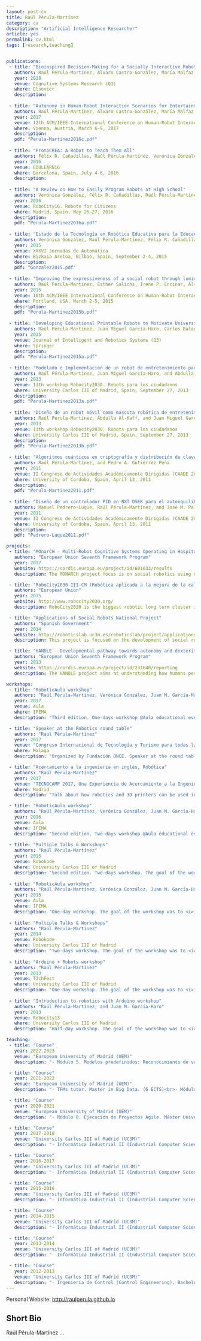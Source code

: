```yaml
---
layout: post-cv
title: Raúl Pérula-Martínez
category: cv
description: "Artificial Intelligence Researcher"
article: yes
permalink: cv.html
tags: [research,teaching]


publications:
 - title: "Bioinspired Decision-Making for a Socially Interactive Robot"
   authors: Raúl Pérula-Martínez, Álvaro Castro-González, María Malfaz, and Miguel A. Salichs
   year: 2018
   venue: Cognitive Systems Research (Q3)
   where: Elsevier
   description:
   
 - title: "Autonomy in Human-Robot Interaction Scenarios for Entertainment"
   authors: Raúl Pérula-Martínez, Álvaro Castro-González, María Malfaz, and Miguel A. Salichs
   year: 2017
   venue: 12th ACM/IEEE International Conference on Human-Robot Interaction (HRI)
   where: Vienna, Austria, March 6-9, 2017
   description:
   pdf: "Perula-Martinez2016c.pdf"
   
 - title: "ProtoCREA: A Robot to Teach Them All"
   authors: Félix R. Cañadillas, Raúl Pérula-Martínez, Verónica González, Miguel A. Salichs, and Carlos Balaguer
   year: 2016
   venue: EDULEARN16
   where: Barcelona, Spain, July 4-6, 2016
   description:
   
 - title: "A Review on How to Easily Program Robots at High School"
   authors: Verónica González, Félix R. Cañadillas, Raúl Pérula-Martínez, Miguel A. Salichs, and Carlos Balaguer
   year: 2016
   venue: RoboCity16. Robots for Citizens
   where: Madrid, Spain, May 26-27, 2016
   description:
   pdf: "Perula-Martinez2016a.pdf"
   
 - title: "Estado de la Tecnología en Robótica Educativa para la Educación Secundaria"
   authors: Verónica González, Raúl Pérula-Martínez, Félix R. Cañadillas, Miguel A. Salichs, and Carlos Balaguer
   year: 2015
   venue: XXXVI Jornadas de Automática
   where: Bizkaia Aretoa, Bilbao, Spain, September 2-4, 2015
   description:
   pdf: "Gonzalez2015.pdf"
   
 - title: "Improving the expressiveness of a social robot through luminous devices"
   authors: Raúl Pérula-Martínez, Esther Salichs, Irene P. Encinar, Álvaro Castro-González, and Miguel A. Salichs
   year: 2015
   venue: 10th ACM/IEEE International Conference on Human-Robot Interaction (HRI)
   where: Portland, USA, March 2-5, 2015
   description:
   pdf: "Perula-Martinez2015b.pdf"
   
 - title: "Developing Educational Printable Robots to Motivate University Students Using Open Source Technologies"
   authors: Raúl Pérula-Martínez, Juan Miguel García-Haro, Carlos Balaguer, and Miguel A. Salichs
   year: 2015
   venue: Journal of Intelligent and Robotics Systems (Q3)
   where: Springer
   description: 
   pdf: "Perula-Martinez2015a.pdf"
   
 - title: "Modelado e Implementación de un robot de entretenimiento para competición"
   authors: Raúl Pérula-Martínez, Juan Miguel García-Haro, and Abdulla Al-Kaff
   year: 2013
   venue: 13th workshop Robocity2030. Robots para los ciudadanos
   where: University Carlos III of Madrid, Spain, September 27, 2013
   description:
   pdf: "Perula-Martinez2013a.pdf"
   
 - title: "Diseño de un robot móvil como mascota robótica de entretenimiento para personas con discapacidad"
   authors: Raúl Pérula-Martínez, Abdulla Al-Kaff, and Juan Miguel García-Haro
   year: 2013
   venue: 13th workshop Robocity2030. Robots para los ciudadanos
   where: University Carlos III of Madrid, Spain, September 27, 2013
   description:
   pdf: "Perula-Martinez2013b.pdf"
   
 - title: "Algoritmos cuánticos en criptografía y distribución de claves en espacio libre"
   authors: Raúl Pérula-Martínez, and Pedro A. Gutiérrez Peña
   year: 2011
   venue: II Congreso de Actividades Académicamente Dirigidas (CAADE 2011)
   where: University of Cordoba, Spain, April 13, 2011
   description:
   pdf: "Perula-Martinez2011.pdf"
   
 - title: "Diseño de un controlador PID en NXT OSEK para el autoequilibrado de un robot sobre dos ruedas"
   authors: Manuel Pedrero-Luque, Raúl Pérula-Martínez, and José M. Palomares Muñoz
   year: 2011
   venue: II Congreso de Actividades Académicamente Dirigidas (CAADE 2011)
   where: University of Cordoba, Spain, April 13, 2011
   description:
   pdf: "Pedrero-Luque2011.pdf"

projects:
 - title: "MOnarCH - Multi-Robot Cognitive Systems Operating in Hospitals FP7-ICT-2011-9-601033"
   authors: "European Union Seventh Framework Program"
   year: 2017
   website: https://cordis.europa.eu/project/id/601033/results
   description: The MONARCH project focus is on social robotics using networked heterogeneous robots and sensors to interact with children, staff, and visitors, engaging in edutainment activities in the pediatric infirmary at the portuguese oncology institute at Lisbon (IPOL), Portugal.

 - title: "RoboCity2030-III-CM (Robótica aplicada a la mejora de la calidad de vida de los ciudadanos. fase III; S2013/MIT-2748)"
   authors: "European Union"
   year: 2015
   website: http://www.robocity2030.org/
   description: RoboCity2030 is the biggest robotic long term cluster in Europe working since 2006. The consortium is formed by the six leading R&D centres of Madrid with more than 100 researchers in the field, half of them being PhDs. It is funded by the Community of Madrid and cofunded by Structural Funds of the European Union.

 - title: "Applications of Social Robots National Project"
   authors: "Spanish Government"
   year: 2014
   website: http://roboticslab.uc3m.es/roboticslab/project/applications-social-robots
   description: This project is focused on the development of social robots involving the specific design of this kind of robots, the perception systems, decision-making systems, or the human-robot interaction.

 - title: "HANDLE - Developmental pathway towards autonomy and dexterity in robot in-hand manipulation FP7-ICT-2007-3-231640"
   authors: "European Union Seventh Framework Program"
   year: 2013
   website: https://cordis.europa.eu/project/id/231640/reporting
   description: The HANDLE project aims at understanding how humans perform the manipulation of objects in order to replicate grasping and skilled in-hand movements with an anthropomorphic artificial hand, and thereby move robot grippers from current best practice towards more autonomous, natural and effective articulated hands.

workshops:
 - title: "RoboticAula workshop"
   authors: "Raúl Pérula-Martínez, Verónica González, Juan M. García-Haro, Pablo Marín"
   year: 2017
   venue: Aula
   where: IFEMA
   description: "Third edition. One-days workshop @Aula educational event. The goal of the workshop was to <i>introduce high-school students in robotics</i>. In this way, they had to solve a simple problem in a specific time using Arduino."

 - title: "Speaker at the Robotics round table"
   authors: "Raúl Pérula-Martínez"
   year: 2017
   venue: "Congreso Internacional de Tecnología y Turismo para todas las Personas"
   where: Malaga
   description: "Organized by Fundación ONCE. Speaker at the round table about robotics, centered in Socially Interactive and Educational robots."

 - title: "Acercamiento a la ingeniería en inglés, Robótica"
   authors: "Raúl Pérula-Martínez"
   year: 2017
   venue: "TECNOCAMP 2017, Una Experiencia de Acercamiento a la Ingeniería"
   where: Madrid
   description: "Talk about how robotics and 3D printers can be used in our daily life."

 - title: "RoboticAula workshop"
   authors: "Raúl Pérula-Martínez, Verónica González, Juan M. García-Haro, Pablo Marín"
   year: 2016
   venue: Aula
   where: IFEMA
   description: "Second edition. Two-days workshop @Aula educational event. The goal of the workshop was to <i>introduce high-school students in robotics</i>. In this way, they had to solve a simple problem in a specific time using Arduino."
   
 - title: "Multiple Talks & Workshops"
   authors: "Raúl Pérula-Martínez"
   year: 2015
   venue: Robokode
   where: University Carlos III of Madrid
   description: "Second edition. Two-days workshop. The goal of the workshop was to <i>teach students in other topics than related to basic subjects</i> they learn in the career. In this way, there were talks, demonstrations, and practical classes."
   
 - title: "RoboticAula workshop"
   authors: "Raúl Pérula-Martínez, Verónica González, Juan M. García-Haro, Pablo Marín"
   year: 2015
   venue: Aula
   where: IFEMA
   description: "One-day workshop. The goal of the workshop was to <i>introduce high-school students in robotics</i>. In this way, they had to solve a simple problem in a specific time using Arduino."
   
 - title: "Multiple Talks & Workshops"
   authors: "Raúl Pérula-Martínez"
   year: 2014
   venue: Robokode
   where: University Carlos III of Madrid
   description: "Two-days workshop. The goal of the workshop was to <i>teach students in other topics than related to basic subjects</i> they learn in the career. In this way, there were talks, demonstrations, and practical classes."
   
 - title: "Arduino + Robots workshop"
   authors: "Raúl Pérula-Martínez"
   year: 2013
   venue: T3chFest
   where: University Carlos III of Madrid
   description: "One-day workshop. The goal of the workshop was to <i>introduce all ages students in robotics</i>. In this way, they had to solve a simple problem in a specific time using Arduino."
   
 - title: "Introduction to robotics with Arduino workshop"
   authors: "Raúl Pérula-Martínez, and Juan M. García-Haro"
   year: 2013
   venue: Robocity13
   where: University Carlos III of Madrid
   description: "Half-day workshop. The goal of the workshop was to <i>introduce all ages students in robotics</i>. In this way, they had to solve a simple problem in a specific time using Arduino."

teaching:
 - title: "Course"
   year: 2022-2023
   venue: "European University of Madrid (UEM)"
   description: "- Módulo 5. Modelos predefinidos: Reconocimiento de voz, sentimiento e imágenes. Master in Data Science. (3 ECTS)"

 - title: "Course"
   year: 2021-2022
   venue: "European University of Madrid (UEM)"
   description: "- TFMs tutor. Master in Big Data. (6 ECTS)<br>- Módulo 8. Ejecución de Proyectos Agile. Máster Universitario en Ingeniería de Organización, Dirección de Proyectos y Empresas. (3 ECTS)"

 - title: "Course"
   year: 2020-2021
   venue: "European University of Madrid (UEM)"
   description: "- Módulo 8. Ejecución de Proyectos Agile. Máster Universitario en Ingeniería de Organización, Dirección de Proyectos y Empresas. (3 ECTS)"

 - title: "Course"
   year: 2017-2018
   venue: "University Carlos III of Madrid (UC3M)"
   description: "- Informática Industrial II (Industrial Computer Science II). Bachelor's Degree in Industrial Electronics and Automation Engineering. 4th year. (6 ECTS)<br>- Robótica (Robotics). Bachelor's Degree in Industrial Electronics and Automation Engineering. 4th year. (6 ECTS)<br>- TFG Tutor. <i>Desarrollo de Actividades en Robótica Educativa</i>. Victor Jimenez Bermejo. <i>Desarrollo de una Electrónica Integrada para Robots Educativos</i>, Fernando Landrove Castellanos."

 - title: "Course"
   year: 2016-2017
   venue: "University Carlos III of Madrid (UC3M)"
   description: "- Informática Industrial II (Industrial Computer Science II). Bachelor's Degree in Industrial Electronics and Automation Engineering. 4th year. (6 ECTS)<br>- Robótica (Robotics). Bachelor's Degree in Industrial Electronics and Automation Engineering. 4th year. (6 ECTS)"

 - title: "Course"
   year: 2015-2016
   venue: "University Carlos III of Madrid (UC3M)"
   description: "- Informática Industrial II (Industrial Computer Science II). Bachelor's Degree in Industrial Electronics and Automation Engineering. 4th year. (6 ECTS)<br>- Robótica (Robotics). Bachelor's Degree in Industrial Electronics and Automation Engineering. 4th year. (6 ECTS)"

 - title: "Course"
   year: 2014-2015
   venue: "University Carlos III of Madrid (UC3M)"
   description: "- Informática Industrial II (Industrial Computer Science II). Bachelor's Degree in Industrial Electronics and Automation Engineering. 4th year. (6 ECTS)<br>- Robótica (Robotics). Bachelor's Degree in Industrial Electronics and Automation Engineering. 4th year. (6 ECTS)<br>- Rapid prototyping and use of 3D printers. Master in Robotics and Automation. (2 ECTS)<br>- TFG Tutor. <i>Navegación robusta de un robot social mediante fusión sensorial</i>, Eduardo Sánz Ruzafa."

 - title: "Course"
   year: 2013-2014
   venue: "University Carlos III of Madrid (UC3M)"
   description: "- Informática Industrial II (Industrial Computer Science II). Bachelor's Degree in Industrial Electronics and Automation Engineering. 4th year. (6 ECTS)<br>- Robótica (Robotics). Bachelor's Degree in Industrial Electronics and Automation Engineering. 4th year. (6 ECTS)<br>- Rapid prototyping and use of 3D printers. Master in Robotics and Automation. (2 ECTS)<br>- Design and Printing of 3D Parts with Open Source Tools. Master in Robotics and Automation. (2 ECTS)<br>- Organización de Computadores (Computers Organization). Computer Science Engineering Degree. 3rd year. (6 ECTS)<br>- TFG Tutor. - <i>Desarrollo de una librería para control de colonia de mini-robots</i>, María Blázquez Partido, [GitHub](https://github.com/raulperula/rpc_robot_colony). <i>Diseño, Construcción y Puesta en Marcha de una Impresora 3D Modelo ROSTOCK</i>, Miguel Ponce Antolín."

 - title: "Course"
   year: 2012-2013
   venue: "University Carlos III of Madrid (UC3M)"
   description: "- Ingeniería de Control (Control Engineering). Bachelor's Degree in Industrial Electronics and Automation Engineering. 3rd year. (6 ECTS)<br>- Ingeniería de Control (Control Engineering). Bachelor's Degree in Industrial Technologies Engineering. 3rd year. (6 ECTS)<br>- Organización de Computadores (Computers Organization). Computer Science Engineering Degree. 1st year. (6 ECTS)<br>- Informática Industrial (Industrial Computer Science). Bachelor's Degree in Industrial Technologies Engineering. 4th year. (6 ECTS)<br>- TFG Tutor. <i>Desarrollo de un sistema de telepresencia robótica con Oculus Rift</i>, Enrique Ruíz-Medrano García, [GitHub](https://github.com/raulperula/oculus_rift)."
---
```


<div><p class="only-print">Personal Website: <a href="http://raulperula.github.io">http://raulperula.github.io</a></p></div>

## Short Bio

Raúl Pérula-Martínez ...
